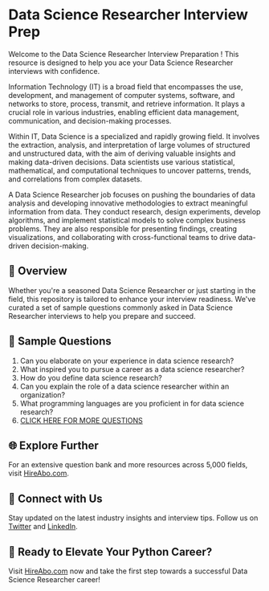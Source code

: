 # Data Science Researcher Interview Prep

Welcome to the Data Science Researcher Interview Preparation ! This resource is designed to help you ace your Data Science Researcher interviews with confidence.

Information Technology (IT) is a broad field that encompasses the use, development, and management of computer systems, software, and networks to store, process, transmit, and retrieve information. It plays a crucial role in various industries, enabling efficient data management, communication, and decision-making processes.

Within IT, Data Science is a specialized and rapidly growing field. It involves the extraction, analysis, and interpretation of large volumes of structured and unstructured data, with the aim of deriving valuable insights and making data-driven decisions. Data scientists use various statistical, mathematical, and computational techniques to uncover patterns, trends, and correlations from complex datasets.

A Data Science Researcher job focuses on pushing the boundaries of data analysis and developing innovative methodologies to extract meaningful information from data. They conduct research, design experiments, develop algorithms, and implement statistical models to solve complex business problems. They are also responsible for presenting findings, creating visualizations, and collaborating with cross-functional teams to drive data-driven decision-making.

## 🚀 Overview

Whether you're a seasoned Data Science Researcher or just starting in the field, this repository is tailored to enhance your interview readiness. We've curated a set of sample questions commonly asked in Data Science Researcher interviews to help you prepare and succeed.

## 📝 Sample Questions

1. Can you elaborate on your experience in data science research?
2. What inspired you to pursue a career as a data science researcher?
3. How do you define data science research?
4. Can you explain the role of a data science researcher within an organization?
5. What programming languages are you proficient in for data science research?
6. [CLICK HERE FOR MORE QUESTIONS](https://hireabo.com/job/0_3_16/Data%20Science%20Researcher)

## 🌐 Explore Further

For an extensive question bank and more resources across 5,000 fields, visit [HireAbo.com](https://www.hireabo.com).

## 📱 Connect with Us

Stay updated on the latest industry insights and interview tips. Follow us on [Twitter](https://twitter.com/hireabo) and [LinkedIn](https://www.linkedin.com/in/hire-abo-3609972a8/).

## 🚀 Ready to Elevate Your Python Career?

Visit [HireAbo.com](https://www.hireabo.com) now and take the first step towards a successful Data Science Researcher career!